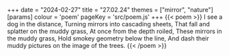 +++
date = "2024-02-27"
title = "27.02.24"
themes = ["mirror", "nature"]
[params]
  colour = 'poem'
  pageKey = 'src/poem.js'
+++
{{< poem >}}
I see a dog in the distance,
Turning mirrors into cascading sheets,
That fall and splatter on the muddy grass,
At once from the depth roiled,
These mirrors in the muddy grass,
Hold smokey geometry below the line,
And dash their muddy pictures on the image of the trees.
{{< /poem >}}